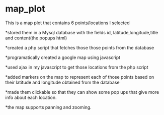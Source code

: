 map_plot
========
This is a map plot that contains 6 points/locations I selected 

*stored them in a Mysql database with the fields id, latitude,longitude,title and content(the popups html) 

*created a php script that fetches those those points from the database 

*programatically created a google map using javascript 

*used ajax in my javascript to get those locations from the php script 

*added markers on the map to represent each of those points based on their latitude and longitude obtained from the database 

*made them clickable so that they can show some pop ups that give more info about each location. 

*the map supports panning and zooming.
